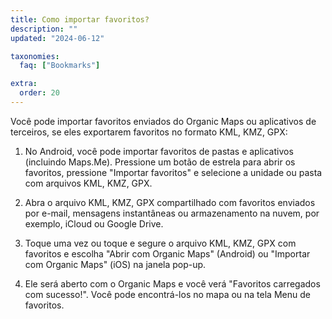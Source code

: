 ```yaml
---
title: Como importar favoritos?
description: ""
updated: "2024-06-12"

taxonomies:
  faq: ["Bookmarks"]

extra:
  order: 20
---
```


Você pode importar favoritos enviados do Organic Maps ou aplicativos de terceiros, se eles exportarem favoritos no formato KML, KMZ, GPX:

1. No Android, você pode importar favoritos de pastas e aplicativos (incluindo Maps.Me). Pressione um botão de estrela para abrir os favoritos, pressione "Importar favoritos" e selecione a unidade ou pasta com arquivos KML, KMZ, GPX.

2. Abra o arquivo KML, KMZ, GPX compartilhado com favoritos enviados por e-mail, mensagens instantâneas ou armazenamento na nuvem, por exemplo, iCloud ou Google Drive.

3. Toque uma vez ou toque e segure o arquivo KML, KMZ, GPX com favoritos e escolha "Abrir com Organic Maps" (Android) ou "Importar com Organic Maps" (iOS) na janela pop-up.

4. Ele será aberto com o Organic Maps e você verá "Favoritos carregados com sucesso!". Você pode encontrá-los no mapa ou na tela Menu de favoritos.
